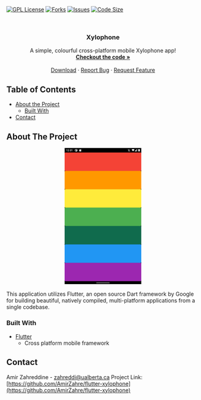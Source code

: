 
<!-- PROJECT SHIELDS -->
[![GPL License][license-shield]][license-url]
[![Forks][forks-shield]][forks-url]
[![Issues][issues-shield]][issues-url]
[![Code Size][cSize-shield]][cSize-url]


<!-- PROJECT LOGO -->
<br />
  <h3 align="center">Xylophone</h3>

  <p align="center">
    A simple, colourful cross-platform mobile Xylophone app!
    <br />
    <a href="https://github.com/AmirZahre/flutter-xylophone/blob/main/lib/main.dart"><strong>Checkout the code »</strong></a>
    <br />
    <br />
    <a href="https://github.com/AmirZahre/flutter-xylophone/releases/tag/flutter">Download</a>
    ·
    <a href="https://github.com/AmirZahre/flutter-xylophone/issues">Report Bug</a>
    ·
    <a href="https://github.com/AmirZahre/flutter-xylophone/issues">Request Feature</a>
  </p>
</p>


<!-- TABLE OF CONTENTS -->
## Table of Contents

* [About the Project](#about-the-project)
  * [Built With](#built-with)
* [Contact](#contact)


<!-- ABOUT THE PROJECT -->
## About The Project

<p align="center">
<img src="images/screenshot.png" width="200" />
</p>


This application utilizes Flutter, an open source Dart framework by Google for building beautiful, natively compiled, multi-platform applications from a single codebase.
  
### Built With
* [Flutter](https://flutter.dev/)
	* Cross platform mobile framework

<!-- CONTACT -->
## Contact

Amir Zahreddine - zahreddi@ualberta.ca
Project Link: [https://github.com/AmirZahre/flutter-xylophone](https://github.com/AmirZahre/flutter-xylophone)

<!-- MARKDOWN LINKS & IMAGES -->
[license-shield]: https://img.shields.io/github/license/AmirZahre/flutter-xylophone
[license-url]: https://github.com/AmirZahre/flutter-xylophone/blob/main/LICENSE
[issues-shield]: https://img.shields.io/github/issues/AmirZahre/flutter-xylophone
[issues-url]: https://github.com/AmirZahre/flutter-xylophone/issues
[forks-shield]: https://img.shields.io/github/forks/AmirZahre/flutter-xylophone
[forks-url]: https://github.com/AmirZahre/flutter-xylophone/network/members
[cSize-shield]: https://img.shields.io/github/languages/code-size/AmirZahre/flutter-xylophone
[cSize-url]: https://github.com/AmirZahre/flutter-xylophone
[screenshot]: images/screenshot.png
  

